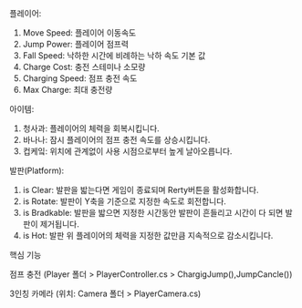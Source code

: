 플레이어:
  1) Move Speed: 플레이어 이동속도
  2) Jump Power: 플레이어 점프력
  3) Fall Speed: 낙하한 시간에 비례하는 낙하 속도 기본 값
  4) Charge Cost: 충전 스테미나 소모량
  5) Charging Speed: 점프 충전 속도
  6) Max Charge: 최대 충전량
     
아이템:
  1) 청사과: 플레이어의 체력을 회복시킵니다.
  2) 바나나: 잠시 플레이어의 점프 충전 속도를 상승시킵니다.
  3) 컵케잌: 위치에 관계없이 사용 시점으로부터 높게 날아오릅니다.

발판(Platform):
  1) is Clear: 발판을 밟는다면 게임이 종료되며 Rerty버튼을 활성화합니다.
  2) is Rotate: 발판이 Y축을 기준으로 지정한 속도로 회전합니다. 
  3) is Bradkable: 발판을 밟으면 지정한 시간동안 발판이 흔들리고 시간이 다 되면 발판이 제거됩니다.
  4) is Hot: 발판 위 플레이어의 체력을 지정한 값만큼 지속적으로 감소시킵니다.



핵심 기능

점프 충전 (Player 폴더 > PlayerController.cs > ChargigJump(),JumpCancle())
  
3인칭 카메라 (위치: Camera 폴더 > PlayerCamera.cs)
